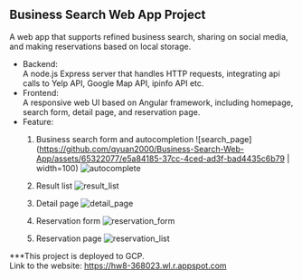## Business Search Web App Project
A web app that supports refined business search, sharing on social media, and making reservations based on local storage.  
- Backend:  
A node.js Express server that handles HTTP requests, integrating api calls to Yelp API, Google Map API, ipinfo API etc.  
- Frontend:  
A responsive web UI based on Angular framework, including homepage, search form, detail page, and reservation page.
- Feature:
  1. Business search form and autocompletion
     ![search_page](https://github.com/qyuan2000/Business-Search-Web-App/assets/65322077/e5a84185-37cc-4ced-ad3f-bad4435c6b79 | width=100)
     ![autocomplete](https://github.com/qyuan2000/Business-Search-Web-App/assets/65322077/23270f5e-b36b-4e13-8121-0072f17d3568)


  2. Result list
     ![result_list](https://github.com/qyuan2000/Business-Search-Web-App/assets/65322077/088d01ed-16cc-49d0-a75b-1aef0d2eeebd)

  3. Detail page
     ![detail_page](https://github.com/qyuan2000/Business-Search-Web-App/assets/65322077/77be9ee1-ad6b-421e-a23b-defb84ca1deb)

  4. Reservation form
     ![reservation_form](https://github.com/qyuan2000/Business-Search-Web-App/assets/65322077/0c93c11d-12ee-45bc-8176-c54d7623c1e1)

  5. Reservation page
     ![reservation_list](https://github.com/qyuan2000/Business-Search-Web-App/assets/65322077/9540d690-ae98-47ec-a14a-bf01308b3c65)



***This project is deployed to GCP.  
Link to the website: https://hw8-368023.wl.r.appspot.com
 
